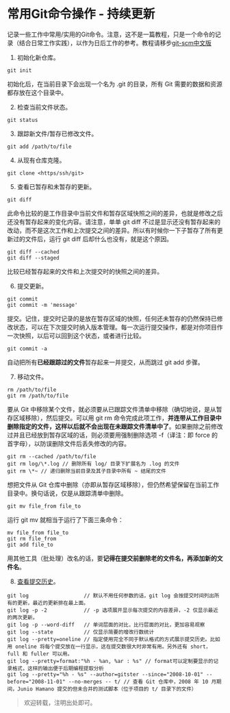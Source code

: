 # 常用Git命令操作 - 持续更新 #

记录一些工作中常用/实用的Git命令。注意，这不是一篇教程，只是一个命令的记录（结合日常工作实践），以作为日后工作的参考。教程请移步[git-scm中文版](https://git-scm.com/book/zh/v1)

1. 初始化新仓库。
```
git init
```
初始化后，在当前目录下会出现一个名为 .git 的目录，所有 Git 需要的数据和资源都存放在这个目录中。

2. 检查当前文件状态。
```
git status
```

3. 跟踪新文件/暂存已修改文件。
```
git add /path/to/file
```

4. 从现有仓库克隆。
```
git clone <https/ssh/git>
```

5. 查看已暂存和未暂存的更新。
```
git diff
```
此命令比较的是工作目录中当前文件和暂存区域快照之间的差异，也就是修改之后还没有暂存起来的变化内容。请注意，单单 git diff 不过是显示还没有暂存起来的改动，而不是这次工作和上次提交之间的差异。所以有时候你一下子暂存了所有更新过的文件后，运行 git diff 后却什么也没有，就是这个原因。
```
git diff --cached
git diff --staged
```
比较已经暂存起来的文件和上次提交时的快照之间的差异。

6. 提交更新。
```
git commit
git commit -m 'message'
```
提交。记住，提交时记录的是放在暂存区域的快照，任何还未暂存的仍然保持已修改状态，可以在下次提交时纳入版本管理。每一次运行提交操作，都是对你项目作一次快照，以后可以回到这个状态，或者进行比较。
```
git commit -a
```
自动把所有**已经跟踪过的文件**暂存起来一并提交，从而跳过 git add 步骤。

7. 移动文件。
```
rm /path/to/file
git rm /path/to/file
```
要从 Git 中移除某个文件，就必须要从已跟踪文件清单中移除（确切地说，是从暂存区域移除），然后提交。可以用 git rm 命令完成此项工作，**并连带从工作目录中删除指定的文件，这样以后就不会出现在未跟踪文件清单中了**。如果删除之前修改过并且已经放到暂存区域的话，则必须要用强制删除选项 -f（译注：即 force 的首字母），以防误删除文件后丢失修改的内容。 
```
git rm --cached /path/to/file
git rm log/\*.log // 删除所有 log/ 目录下扩展名为 .log 的文件
git rm \*~ // 递归删除当前目录及其子目录中所有 ~ 结尾的文件
```
想把文件从 Git 仓库中删除（亦即从暂存区域移除），但仍然希望保留在当前工作目录中。换句话说，仅是从跟踪清单中删除。
```
git mv file_from file_to
```
运行 git mv 就相当于运行了下面三条命令：
```
mv file_from file_to
git rm file_from
git add file_to
```
用其他工具（批处理）改名的话，要**记得在提交前删除老的文件名，再添加新的文件名**。

8. [查看提交历史](https://git-scm.com/book/zh/v1/Git-%E5%9F%BA%E7%A1%80-%E6%9F%A5%E7%9C%8B%E6%8F%90%E4%BA%A4%E5%8E%86%E5%8F%B2)。
```
git log                  // 默认不用任何参数的话，git log 会按提交时间列出所有的更新，最近的更新排在最上面。 
git log -p -2            // -p 选项展开显示每次提交的内容差异，-2 仅显示最近的两次更新。 
git log -p --word-diff   // 单词层面的对比，比行层面的对比，更加容易观察
git log --state          // 仅显示简要的增改行数统计
git log --pretty=oneline // 指定使用完全不同于默认格式的方式展示提交历史。比如用 oneline 将每个提交放在一行显示，这在提交数很大时非常有用。另外还有 short，full 和 fuller 可以用。
git log --pretty=format:"%h - %an, %ar : %s" // format可以定制要显示的记录格式，这样的输出便于后期编程提取分析
git log --pretty="%h - %s" --author=gitster --since="2008-10-01" --before="2008-11-01" --no-merges -- t/ // 查看 Git 仓库中，2008 年 10 月期间，Junio Hamano 提交的但未合并的测试脚本（位于项目的 t/ 目录下的文件）
```

> 欢迎转载，注明出处即可。